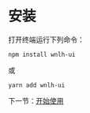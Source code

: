 # 安装

打开终端运行下列命令：

```
npm install wnlh-ui
```

或

```
yarn add wnlh-ui
```

下一节：[开始使用](#/doc/get-started)
